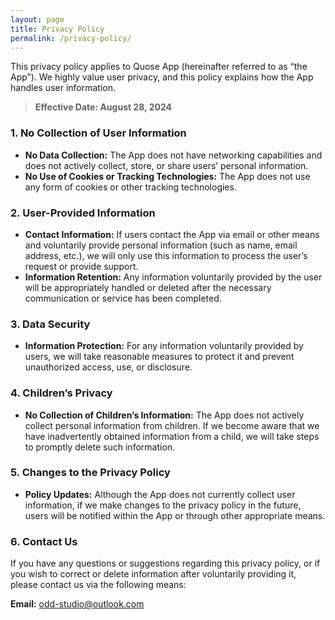 ```yaml
---
layout: page
title: Privacy Policy
permalink: /privacy-policy/
---
```


This privacy policy applies to Quose App (hereinafter referred to as “the App”). We highly value user privacy, and this policy explains how the App handles user information.

> **Effective Date: August 28, 2024** 

### 1. No Collection of User Information
- **No Data Collection:** The App does not have networking capabilities and does not actively collect, store, or share users’ personal information.
- **No Use of Cookies or Tracking Technologies:** The App does not use any form of cookies or other tracking technologies.

### 2. User-Provided Information
- **Contact Information:** If users contact the App via email or other means and voluntarily provide personal information (such as name, email address, etc.), we will only use this information to process the user’s request or provide support.
- **Information Retention:** Any information voluntarily provided by the user will be appropriately handled or deleted after the necessary communication or service has been completed.

### 3. Data Security
- **Information Protection:** For any information voluntarily provided by users, we will take reasonable measures to protect it and prevent unauthorized access, use, or disclosure.

### 4. Children’s Privacy
- **No Collection of Children’s Information:** The App does not actively collect personal information from children. If we become aware that we have inadvertently obtained information from a child, we will take steps to promptly delete such information.

### 5. Changes to the Privacy Policy
- **Policy Updates:** Although the App does not currently collect user information, if we make changes to the privacy policy in the future, users will be notified within the App or through other appropriate means.

### 6. Contact Us
If you have any questions or suggestions regarding this privacy policy, or if you wish to correct or delete information after voluntarily providing it, please contact us via the following means:

**Email:** odd-studio@outlook.com